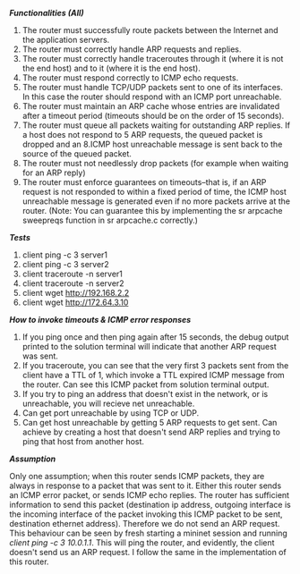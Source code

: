 ***Functionalities (All)***

1. The router must successfully route packets between the Internet and the application servers.
2. The router must correctly handle ARP requests and replies.
3. The router must correctly handle traceroutes through it (where it is not the end host) and to it (where it is the end host).
4. The router must respond correctly to ICMP echo requests.
5. The router must handle TCP/UDP packets sent to one of its interfaces. In this case the router should respond with an ICMP port unreachable.
6. The router must maintain an ARP cache whose entries are invalidated after a timeout period (timeouts should be on the order of 15 seconds).
7. The router must queue all packets waiting for outstanding ARP replies. If a host does not respond to 5 ARP requests, the queued packet is dropped and an 8.ICMP host unreachable message is sent back to the source of the queued packet.
8. The router must not needlessly drop packets (for example when waiting for an ARP reply)
9. The router must enforce guarantees on timeouts–that is, if an ARP request is not responded to within a fixed period of time, the ICMP host unreachable message is generated even if no more packets arrive at the router. (Note: You can guarantee this by implementing the sr arpcache sweepreqs function in sr arpcache.c correctly.)

***Tests***

1. client ping -c 3 server1
2. client ping -c 3 server2
3. client traceroute -n server1
4. client traceroute -n server2
5. client wget http://192.168.2.2
6. client wget http://172.64.3.10

***How to invoke timeouts & ICMP error responses***

1. If you ping once and then ping again after 15 seconds, the debug output printed to the solution terminal will indicate that another ARP request was sent.
2. If you traceroute, you can see that the very first 3 packets sent from the client have a TTL of 1, which invoke a TTL expired ICMP message from the router. Can see this ICMP packet from solution terminal output.
3. If you try to ping an address that doesn't exist in the network, or is unreachable, you will recieve net unreachable.
4. Can get port unreachable by using TCP or UDP.
5. Can get host unreachable by getting 5 ARP requests to get sent. Can achieve by creating a host that doesn't send ARP replies and trying to ping that host from another host.

***Assumption***

Only one assumption; when this router sends ICMP packets, they are always in response to a packet that was sent to it. Either this router sends an ICMP error packet, or sends ICMP echo replies. The router has sufficient information to send this packet (destination ip address, outgoing interface is the incoming interface of the packet invoking this ICMP packet to be sent, destination ethernet address). Therefore we do not send an ARP request. This behaviour can be seen by fresh starting a mininet session and running *client ping -c 3 10.0.1.1*. This will ping the router, and evidently, the client doesn't send us an ARP request. I follow the same in the implementation of this router.